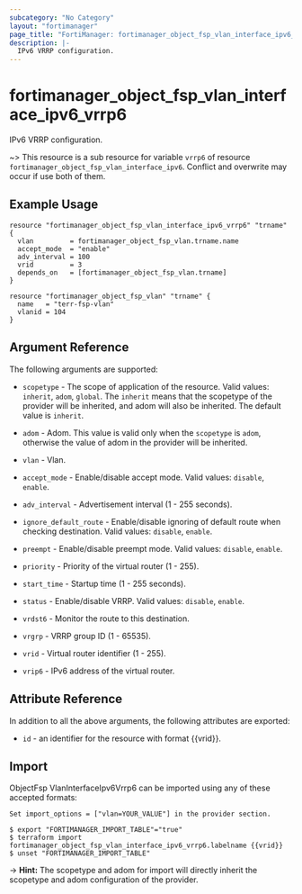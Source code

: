 ```yaml
---
subcategory: "No Category"
layout: "fortimanager"
page_title: "FortiManager: fortimanager_object_fsp_vlan_interface_ipv6_vrrp6"
description: |-
  IPv6 VRRP configuration.
---
```


# fortimanager_object_fsp_vlan_interface_ipv6_vrrp6
IPv6 VRRP configuration.

~> This resource is a sub resource for variable `vrrp6` of resource `fortimanager_object_fsp_vlan_interface_ipv6`. Conflict and overwrite may occur if use both of them.



## Example Usage

```hcl
resource "fortimanager_object_fsp_vlan_interface_ipv6_vrrp6" "trname" {
  vlan         = fortimanager_object_fsp_vlan.trname.name
  accept_mode  = "enable"
  adv_interval = 100
  vrid         = 3
  depends_on   = [fortimanager_object_fsp_vlan.trname]
}

resource "fortimanager_object_fsp_vlan" "trname" {
  name   = "terr-fsp-vlan"
  vlanid = 104
}
```

## Argument Reference


The following arguments are supported:

* `scopetype` - The scope of application of the resource. Valid values: `inherit`, `adom`, `global`. The `inherit` means that the scopetype of the provider will be inherited, and adom will also be inherited. The default value is `inherit`.
* `adom` - Adom. This value is valid only when the `scopetype` is `adom`, otherwise the value of adom in the provider will be inherited.
* `vlan` - Vlan.

* `accept_mode` - Enable/disable accept mode. Valid values: `disable`, `enable`.

* `adv_interval` - Advertisement interval (1 - 255 seconds).
* `ignore_default_route` - Enable/disable ignoring of default route when checking destination. Valid values: `disable`, `enable`.

* `preempt` - Enable/disable preempt mode. Valid values: `disable`, `enable`.

* `priority` - Priority of the virtual router (1 - 255).
* `start_time` - Startup time (1 - 255 seconds).
* `status` - Enable/disable VRRP. Valid values: `disable`, `enable`.

* `vrdst6` - Monitor the route to this destination.
* `vrgrp` - VRRP group ID (1 - 65535).
* `vrid` - Virtual router identifier (1 - 255).
* `vrip6` - IPv6 address of the virtual router.


## Attribute Reference

In addition to all the above arguments, the following attributes are exported:
* `id` - an identifier for the resource with format {{vrid}}.

## Import

ObjectFsp VlanInterfaceIpv6Vrrp6 can be imported using any of these accepted formats:
```
Set import_options = ["vlan=YOUR_VALUE"] in the provider section.

$ export "FORTIMANAGER_IMPORT_TABLE"="true"
$ terraform import fortimanager_object_fsp_vlan_interface_ipv6_vrrp6.labelname {{vrid}}
$ unset "FORTIMANAGER_IMPORT_TABLE"
```
-> **Hint:** The scopetype and adom for import will directly inherit the scopetype and adom configuration of the provider.
